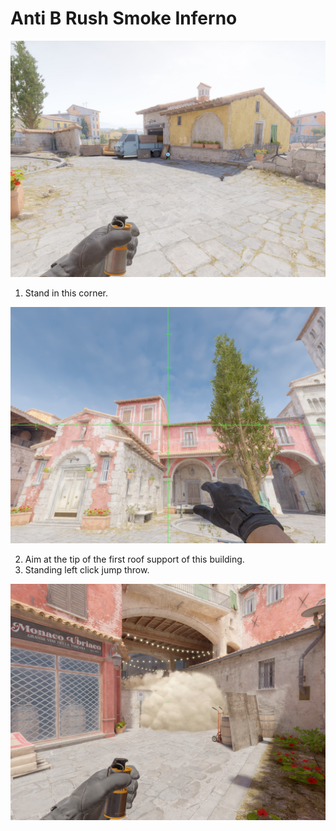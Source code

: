 # Anti B Rush Smoke Inferno

![Spot](./pos.jpg)

1. Stand in this corner.

![Aim](./aim.jpg)

2. Aim at the tip of the first roof support of this building.
3. Standing left click jump throw.

![Result](./res.jpg)